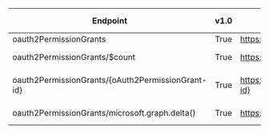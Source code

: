 | Endpoint | v1.0 | V1.0-Url | v1.0-Methods | beta | Beta-Url | Beta-Methods | Path | Root | Children | Segment |
| ----------| ----------| ----------| ----------| ----------| ----------| ----------| ----------| ----------| ----------| ----------|
| oauth2PermissionGrants| True| https://graph.microsoft.com/v1.0/oauth2PermissionGrants| Get Post| True| https://graph.microsoft.com/beta/oauth2PermissionGrants| Get Post| oauth2PermissionGrants| oauth2PermissionGrants| 3| oauth2PermissionGrants|
| oauth2PermissionGrants/$count| True| https://graph.microsoft.com/v1.0/oauth2PermissionGrants/$count| Get| True| https://graph.microsoft.com/beta/oauth2PermissionGrants/$count| Get| oauth2PermissionGrants $count| oauth2PermissionGrants| 0| $count|
| oauth2PermissionGrants/{oAuth2PermissionGrant-id}| True| https://graph.microsoft.com/v1.0/oauth2PermissionGrants/{oAuth2PermissionGrant-id}| Get Patch Delete| True| https://graph.microsoft.com/beta/oauth2PermissionGrants/{oAuth2PermissionGrant-id}| Get Patch Delete| oauth2PermissionGrants {oAuth2PermissionGrant-id}| oauth2PermissionGrants| 0| {oAuth2PermissionGrant-id}|
| oauth2PermissionGrants/microsoft.graph.delta()| True| https://graph.microsoft.com/v1.0/oauth2PermissionGrants/microsoft.graph.delta()| Get| True| https://graph.microsoft.com/beta/oauth2PermissionGrants/microsoft.graph.delta()| Get| oauth2PermissionGrants microsoft.graph.delta()| oauth2PermissionGrants| 0| microsoft.graph.delta()|
